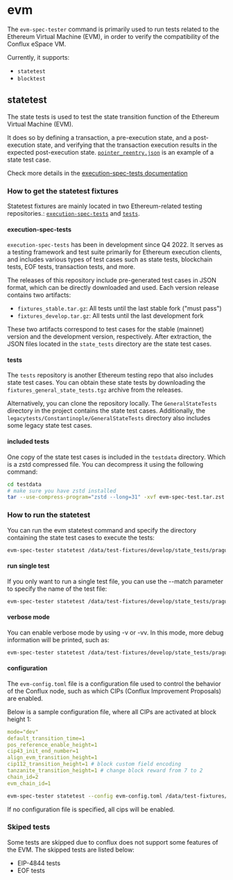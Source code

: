 # evm

The `evm-spec-tester` command is primarily used to run tests related to the Ethereum Virtual Machine (EVM), in order to verify the compatibility of the Conflux eSpace VM.

Currently, it supports: 

- `statetest`
- `blocktest`

## statetest

The state tests is used to test the state transition function of the Ethereum Virtual Machine (EVM).

It does so by defining a transaction, a pre-execution state, and a post-execution state, and verifying that the transaction execution results in the expected post-execution state. [`pointer_reentry.json`](./pointer_reentry.json) is an example of a state test case.

Check more details in the [execution-spec-tests documentation](https://eest.ethereum.org/main/consuming_tests/state_test/)

### How to get the statetest fixtures

Statetest fixtures are mainly located in two Ethereum-related testing repositories.: [`execution-spec-tests`](https://github.com/ethereum/execution-spec-tests) and [`tests`](https://github.com/ethereum/tests).

#### execution-spec-tests

`execution-spec-tests` has been in development since Q4 2022. It serves as a testing framework and test suite primarily for Ethereum execution clients, and includes various types of test cases such as state tests, blockchain tests, EOF tests, transaction tests, and more.

The releases of this repository include pre-generated test cases in JSON format, which can be directly downloaded and used. Each version release contains two artifacts:

- `fixtures_stable.tar.gz`: All tests until the last stable fork ("must pass")
- `fixtures_develop.tar.gz`: All tests until the last development fork

These two artifacts correspond to test cases for the stable (mainnet) version and the development version, respectively. After extraction, the JSON files located in the `state_tests` directory are the state test cases.

#### tests

The `tests` repository is another Ethereum testing repo that also includes state test cases. You can obtain these state tests by downloading the `fixtures_general_state_tests.tgz` archive from the releases.

Alternatively, you can clone the repository locally. The `GeneralStateTests` directory in the project contains the state test cases. Additionally, the `legacytests/Constantinople/GeneralStateTests` directory also includes some legacy state test cases.

#### included tests

One copy of the state test cases is included in the `testdata` directory. Which is a zstd compressed file. You can decompress it using the following command:

```bash
cd testdata
# make sure you have zstd installed
tar --use-compress-program="zstd --long=31" -xvf evm-spec-test.tar.zst
```

### How to run the statetest

You can run the evm statetest command and specify the directory containing the state test cases to execute the tests:

```bash
evm-spec-tester statetest /data/test-fixtures/develop/state_tests/prague
```

#### run single test

If you only want to run a single test file, you can use the --match parameter to specify the name of the test file:

```bash
evm-spec-tester statetest /data/test-fixtures/develop/state_tests/prague --matches the-test-file-name.json
```

#### verbose mode

You can enable verbose mode by using -v or -vv. In this mode, more debug information will be printed, such as:

```bash
evm-spec-tester statetest /data/test-fixtures/develop/state_tests/prague --matches the-test-file-name.json -vv
```

#### configuration

The `evm-config.toml` file is a configuration file used to control the behavior of the Conflux node, such as which CIPs (Conflux Improvement Proposals) are enabled. 

Below is a sample configuration file, where all CIPs are activated at block height 1:

```yaml
mode="dev"
default_transition_time=1
pos_reference_enable_height=1
cip43_init_end_number=1
align_evm_transition_height=1
cip112_transition_height=1 # block custom field encoding
tanzanite_transition_height=1 # change block reward from 7 to 2
chain_id=2
evm_chain_id=1
```

```sh
evm-spec-tester statetest --config evm-config.toml /data/test-fixtures/develop/state_tests/prague
```

If no configuration file is specified, all cips will be enabled.

### Skiped tests

Some tests are skipped due to conflux does not support some features of the EVM. The skipped tests are listed below:

- EIP-4844 tests
- EOF tests